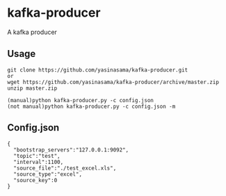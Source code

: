 # kafka-producer
A kafka producer

## Usage
````
git clone https://github.com/yasinasama/kafka-producer.git
or
wget https://github.com/yasinasama/kafka-producer/archive/master.zip
unzip master.zip

(manual)python kafka-producer.py -c config.json
(not manual)python kafka-producer.py -c config.json -m
````

## Config.json
````
{
  "bootstrap_servers":"127.0.0.1:9092",
  "topic":"test",
  "interval":1100,
  "source_file":"./test_excel.xls",
  "source_type":"excel",
  "source_key":0
}
````




